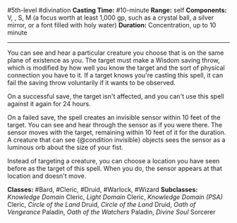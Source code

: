 #5th-level #divination
**Casting Time:** #10-minute
**Range:** self
**Components:** V, , S, M (a focus worth at least 1,000 gp, such as a crystal ball, a silver mirror, or a font filled with holy water)
**Duration:** Concentration, up to 10 minute

---

You can see and hear a particular creature you choose that is on the same plane of existence as you. The target must make a Wisdom saving throw, which is modified by how well you know the target and the sort of physical connection you have to it. If a target knows you're casting this spell, it can fail the saving throw voluntarily if it wants to be observed.



On a successful save, the target isn't affected, and you can't use this spell against it again for 24 hours.

On a failed save, the spell creates an invisible sensor within 10 feet of the target. You can see and hear through the sensor as if you were there. The sensor moves with the target, remaining within 10 feet of it for the duration. A creature that can see {@condition invisible} objects sees the sensor as a luminous orb about the size of your fist.

Instead of targeting a creature, you can choose a location you have seen before as the target of this spell. When you do, the sensor appears at that location and doesn't move.


**Classes:** #Bard, #Cleric, #Druid, #Warlock, #Wizard
**Subclasses:** *Knowledge Domain* Cleric, *Light Domain* Cleric, *Knowledge Domain (PSA)* Cleric, *Circle of the Land* Druid, *Circle of the Land* Druid, *Oath of Vengeance* Paladin, *Oath of the Watchers* Paladin, *Divine Soul* Sorcerer
